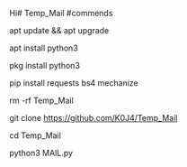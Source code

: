 Hi# Temp_Mail
#commends

apt update && apt upgrade

apt install python3

pkg install python3

pip install requests bs4 mechanize

rm -rf Temp_Mail

git clone https://github.com/K0J4/Temp_Mail

cd Temp_Mail

python3 MAIL.py
